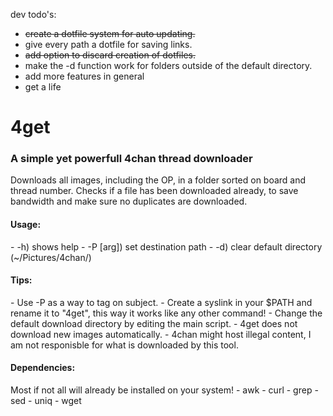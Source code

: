 dev todo's:
- ~~create a dotfile system for auto updating.~~
- give every path a dotfile for saving links.
- ~~add option to discard creation of dotfiles.~~
- make the -d function work for folders outside of the default directory.
- add more features in general
- get a life


<h1>4get</h1>
<h3>A simple yet powerfull 4chan thread downloader</h3>

Downloads all images, including the OP, in a folder sorted on board and thread number.
Checks if a file has been downloaded already, to save bandwidth and make sure no duplicates are downloaded.

<h4>Usage:</h4>
- -h) shows help
- -P [arg]) set destination path
- -d) clear default directory (~/Pictures/4chan/)

<h4>Tips:</h4>
- Use -P as a way to tag on subject.
- Create a syslink in your $PATH and rename it to "4get", this way it works like any other command!
- Change the default download directory by editing the main script.
- 4get does not download new images automatically.
- 4chan might host illegal content, I am not responisble for what is downloaded by this tool.

<h4>Dependencies:</h4>
Most if not all will already be installed on your system!
- awk
- curl
- grep
- sed
- uniq
- wget
